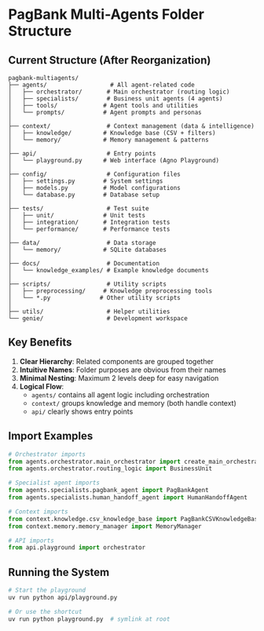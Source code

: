 # PagBank Multi-Agents Folder Structure

## Current Structure (After Reorganization)

```
pagbank-multiagents/
├── agents/                  # All agent-related code
│   ├── orchestrator/       # Main orchestrator (routing logic)
│   ├── specialists/        # Business unit agents (4 agents)
│   ├── tools/             # Agent tools and utilities
│   └── prompts/           # Agent prompts and personas
│
├── context/                # Context management (data & intelligence)
│   ├── knowledge/         # Knowledge base (CSV + filters)
│   └── memory/            # Memory management & patterns
│
├── api/                    # Entry points
│   └── playground.py      # Web interface (Agno Playground)
│
├── config/                 # Configuration files
│   ├── settings.py        # System settings
│   ├── models.py          # Model configurations
│   └── database.py        # Database setup
│
├── tests/                  # Test suite
│   ├── unit/              # Unit tests
│   ├── integration/       # Integration tests
│   └── performance/       # Performance tests
│
├── data/                   # Data storage
│   └── memory/            # SQLite databases
│
├── docs/                   # Documentation
│   └── knowledge_examples/ # Example knowledge documents
│
├── scripts/                # Utility scripts
│   ├── preprocessing/     # Knowledge preprocessing tools
│   └── *.py              # Other utility scripts
│
├── utils/                  # Helper utilities
└── genie/                  # Development workspace
```

## Key Benefits

1. **Clear Hierarchy**: Related components are grouped together
2. **Intuitive Names**: Folder purposes are obvious from their names
3. **Minimal Nesting**: Maximum 2 levels deep for easy navigation
4. **Logical Flow**: 
   - `agents/` contains all agent logic including orchestration
   - `context/` groups knowledge and memory (both handle context)
   - `api/` clearly shows entry points

## Import Examples

```python
# Orchestrator imports
from agents.orchestrator.main_orchestrator import create_main_orchestrator
from agents.orchestrator.routing_logic import BusinessUnit

# Specialist agent imports
from agents.specialists.pagbank_agent import PagBankAgent
from agents.specialists.human_handoff_agent import HumanHandoffAgent

# Context imports
from context.knowledge.csv_knowledge_base import PagBankCSVKnowledgeBase
from context.memory.memory_manager import MemoryManager

# API imports
from api.playground import orchestrator
```

## Running the System

```bash
# Start the playground
uv run python api/playground.py

# Or use the shortcut
uv run python playground.py  # symlink at root
```